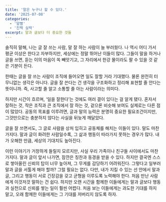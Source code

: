 ```yaml
---
title: '말은 누구나 할 수 있다.'
date: '2025-07-08'
categories:
  - '말빨'
  - '진짝 실력'
excerpt: 말과 글보다 더 중요한 것들
---
```

솔직히 말해, 나는 글 잘 쓰는 사람, 말 잘 하는 사람이 늘 부러웠다. 나 역시 어디 가서 평균 이상은 한다고 자부하지만, 세상에는 정말 뛰어난 이들이 많다. 그들이 말을 하거나 글을 쓰면, 듣는 이의 마음이 쏙 빼앗기고, 그 자리에서 한강 물이라도 팔 수 있을 것 같은 기분이 든다.

한때는 글을 잘 쓰는 사람이 조직에 들어오면 일도 잘할 거라 기대했다. 물론 완전히 터무니없는 생각은 아니다. 글을 잘 쓴다는 건 생각을 구조화하고 정리해 표현할 줄 안다는 뜻이니까. 즉, 사고할 줄 알고 소통할 줄 아는 사람이라는 의미다.

하지만 시간이 흐르며, ‘일을 잘한다’는 것에도 여러 결이 있다는 걸 알게 됐다. 혼자서 잘하는 것, 작은 조직과 큰 조직에서 잘 하는 것, 겉으론 비슷해 보여도 실제로는 다른 점이 많았다. 공동의 목표를 이루려면, 글과 말의 능력은 분명히 중요한 필요조건이지만, 그것만으로는 충분하지 않다는 사실을 뒤늦게 깨달았다.

글을 잘 쓰면서도, 그 글로 사람을 상처 입히고 공동체를 해치는 이들이 있다. 말도 마찬가지다. 말과 글이 화려한 사람일수록, 그 삶과 행동이 따라가지 못하는 경우가 많다. 내가 오해한 만큼, 세상의 기대치도 높아진다.

이런 이야기가 거창하게 들릴지 모르지만, 사실 우리 가족이나 친구들 사이에서도 마찬가지다. 말과 글이 앞서 나가면, 잠깐은 칭찬과 동경을 받을 수 있다. 하지만 결국엔 스스로 쌓아올린 신뢰의 탑이 너무 높아져, 그 무게를 감당하기 어려워진다. 그렇다고 일부러 말과 글을 서툴게 해야 할까? 그럴 필요는 없다. 다만, 내가 지킬 수 있는 선 안에서 말과 글, 그리고 행동이 서로 긴장감을 갖고 균형을 이루도록 노력해야 한다.
처음 만난 사람에게 이것저것 말하는 건 쉽다. 하지만 오랜 시간을 함께한 이들에게는 말과 글보다 행동과 실천으로 신뢰를 쌓는 일이 훨씬 어렵다.
처음 보는 이들에게는 과도한 기대를 하지 말고, 오래 함께한 이들에게는 그 기대를 저버리지 않도록 하자.